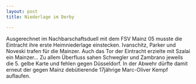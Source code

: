```yaml
---
layout: post
title: Niederlage im Derby

---
```


Ausgerechnet im Nachbarschaftsduell mit dem FSV Mainz 05 musste die Eintracht ihre erste Heimniederlage einstecken. Ivanschitz, Parker und Noveski trafen für die Mainzer. Auch das Tor der Eintracht erzielte mit Szalai ein Mainzer... Zu allem Überfluss sahen Schwegler und Zambrano jeweils die 5. gelbe Karte und fehlen gegen Düsseldorf. In der Abwehr dürfte damit erneut der gegen Mainz debütierende 17jährige Marc-Oliver Kempf auflaufen.


